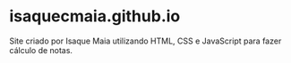 # isaquecmaia.github.io
Site criado por Isaque Maia utilizando HTML, CSS e JavaScript para fazer cálculo de notas.
